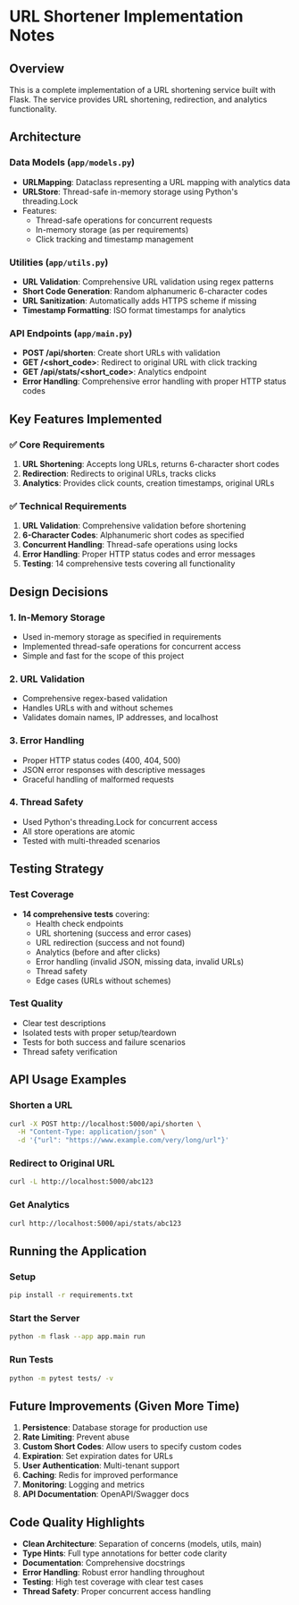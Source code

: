 # URL Shortener Implementation Notes

## Overview
This is a complete implementation of a URL shortening service built with Flask. The service provides URL shortening, redirection, and analytics functionality.

## Architecture

### Data Models (`app/models.py`)
- **URLMapping**: Dataclass representing a URL mapping with analytics data
- **URLStore**: Thread-safe in-memory storage using Python's threading.Lock
- Features:
  - Thread-safe operations for concurrent requests
  - In-memory storage (as per requirements)
  - Click tracking and timestamp management

### Utilities (`app/utils.py`)
- **URL Validation**: Comprehensive URL validation using regex patterns
- **Short Code Generation**: Random alphanumeric 6-character codes
- **URL Sanitization**: Automatically adds HTTPS scheme if missing
- **Timestamp Formatting**: ISO format timestamps for analytics

### API Endpoints (`app/main.py`)
- **POST /api/shorten**: Create short URLs with validation
- **GET /<short_code>**: Redirect to original URL with click tracking
- **GET /api/stats/<short_code>**: Analytics endpoint
- **Error Handling**: Comprehensive error handling with proper HTTP status codes

## Key Features Implemented

### ✅ Core Requirements
1. **URL Shortening**: Accepts long URLs, returns 6-character short codes
2. **Redirection**: Redirects to original URLs, tracks clicks
3. **Analytics**: Provides click counts, creation timestamps, original URLs

### ✅ Technical Requirements
1. **URL Validation**: Comprehensive validation before shortening
2. **6-Character Codes**: Alphanumeric short codes as specified
3. **Concurrent Handling**: Thread-safe operations using locks
4. **Error Handling**: Proper HTTP status codes and error messages
5. **Testing**: 14 comprehensive tests covering all functionality

## Design Decisions

### 1. In-Memory Storage
- Used in-memory storage as specified in requirements
- Implemented thread-safe operations for concurrent access
- Simple and fast for the scope of this project

### 2. URL Validation
- Comprehensive regex-based validation
- Handles URLs with and without schemes
- Validates domain names, IP addresses, and localhost

### 3. Error Handling
- Proper HTTP status codes (400, 404, 500)
- JSON error responses with descriptive messages
- Graceful handling of malformed requests

### 4. Thread Safety
- Used Python's threading.Lock for concurrent access
- All store operations are atomic
- Tested with multi-threaded scenarios

## Testing Strategy

### Test Coverage
- **14 comprehensive tests** covering:
  - Health check endpoints
  - URL shortening (success and error cases)
  - URL redirection (success and not found)
  - Analytics (before and after clicks)
  - Error handling (invalid JSON, missing data, invalid URLs)
  - Thread safety
  - Edge cases (URLs without schemes)

### Test Quality
- Clear test descriptions
- Isolated tests with proper setup/teardown
- Tests for both success and failure scenarios
- Thread safety verification

## API Usage Examples

### Shorten a URL
```bash
curl -X POST http://localhost:5000/api/shorten \
  -H "Content-Type: application/json" \
  -d '{"url": "https://www.example.com/very/long/url"}'
```

### Redirect to Original URL
```bash
curl -L http://localhost:5000/abc123
```

### Get Analytics
```bash
curl http://localhost:5000/api/stats/abc123
```

## Running the Application

### Setup
```bash
pip install -r requirements.txt
```

### Start the Server
```bash
python -m flask --app app.main run
```

### Run Tests
```bash
python -m pytest tests/ -v
```

## Future Improvements (Given More Time)

1. **Persistence**: Database storage for production use
2. **Rate Limiting**: Prevent abuse
3. **Custom Short Codes**: Allow users to specify custom codes
4. **Expiration**: Set expiration dates for URLs
5. **User Authentication**: Multi-tenant support
6. **Caching**: Redis for improved performance
7. **Monitoring**: Logging and metrics
8. **API Documentation**: OpenAPI/Swagger docs

## Code Quality Highlights

- **Clean Architecture**: Separation of concerns (models, utils, main)
- **Type Hints**: Full type annotations for better code clarity
- **Documentation**: Comprehensive docstrings
- **Error Handling**: Robust error handling throughout
- **Testing**: High test coverage with clear test cases
- **Thread Safety**: Proper concurrent access handling 